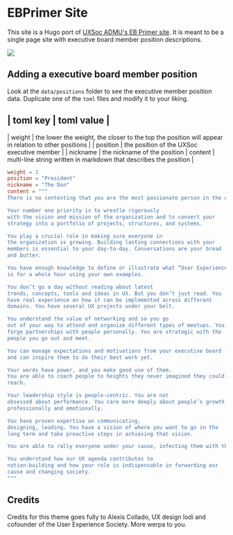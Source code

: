 # EBPrimer Site

This site is a Hugo port of [UXSoc ADMU's EB Primer site](http://uxsociety.org/apps/primer). It is meant to be a single page site with executive board member position descriptions.

![](images/screenshot.png)

## Adding a executive board member position

Look at the `data/positions` folder to see the executive member position data. Duplicate one of the `toml` files and modify it to your liking.

| toml key | toml value |
-------------------------
| weight | the lower the weight, the closer to the top the position will appear in relation to other positions |
| position | the position of the UXSoc executive member |
| nickname | the nickname of the position
| content | multi-line string written in markdown that describes the position |

```toml
weight = 1
position = "President"
nickname = "The Don"
content = """
There is no contesting that you are the most passionate person in the organization.

Your number one priority is to wrestle rigorously
with the vision and mission of the organization and to convert your
strategy into a portfolio of projects, structures, and systems.

You play a crucial role in making sure everyone in
the organization is growing. Building lasting connections with your
members is essential to your day-to-day. Conversations are your bread
and butter.

You have enough knowledge to define or illustrate what “User Experience”
is for a whole hour using your own examples.

You don’t go a day without reading about latest
trends, concepts, tools and ideas in UX. But you don’t just read. You
have real experience on how it can be implemented across different
domains. You have several UX projects under your belt.

You understand the value of networking and so you go
out of your way to attend and organize different types of meetups. You
forge partnerships with people personally. You are strategic with the
people you go out and meet.

You can manage expectations and motivations from your executive board
and can inspire them to do their best work yet.

Your words have power, and you make good use of them.
You are able to coach people to heights they never imagined they could
reach.

Your leadership style is people-centric. You are not
obsessed about performance. You care more deeply about people’s growth —
professionally and emotionally.

You have proven expertise on communicating,
designing, leading. You have a vision of where you want to go in the
long term and take proactive steps in achieving that vision.

You are able to rally everyone under your cause, infecting them with the same passion you have for UX.

You understand how our UX agenda contributes to
nation-building and how your role is indispensable in forwarding our
cause and changing society.
"""
```

## Credits

Credits for this theme goes fully to Alexis Collado, UX design lodi and cofounder of the User Experience Society. More werpa to you.